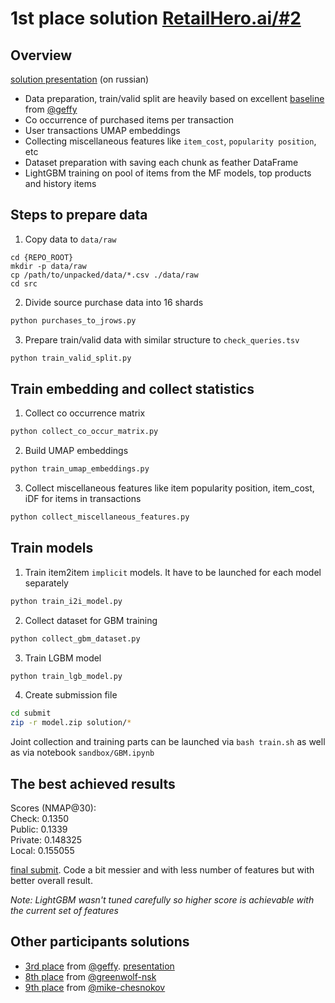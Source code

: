 # 1st place solution [RetailHero.ai/#2](https://retailhero.ai/c/recommender_system/overview)

## Overview

[solution presentation](https://github.com/aprotopopov/retailhero_recommender/tree/master/slides/retailhero_recommender.pdf) (on russian)

- Data preparation, train/valid split are heavily based on excellent [baseline](https://github.com/datagym-ru/retailhero-recomender-baseline) from [@geffy](https://github.com/geffy)
- Co occurrence of purchased items per transaction
- User transactions UMAP embeddings
- Collecting miscellaneous features like `item_cost`, `popularity position`, etc
- Dataset preparation with saving each chunk as feather DataFrame
- LightGBM training on pool of items from the MF models, top products and history items

## Steps to prepare data

1. Copy data to `data/raw`

```
cd {REPO_ROOT}
mkdir -p data/raw
cp /path/to/unpacked/data/*.csv ./data/raw
cd src
```

2. Divide source purchase data into 16 shards

```bash
python purchases_to_jrows.py
```

3. Prepare train/valid data with similar structure to `check_queries.tsv`

```bash
python train_valid_split.py
```

## Train embedding and collect statistics

1. Collect co occurrence matrix

```bash
python collect_co_occur_matrix.py
```

2. Build UMAP embeddings

```bash
python train_umap_embeddings.py
```

3. Collect miscellaneous features like item popularity position, item_cost, iDF for items in transactions

```bash
python collect_miscellaneous_features.py
```

## Train models

1. Train item2item `implicit` models. It have to be launched for each model separately

```bash
python train_i2i_model.py
```

2. Collect dataset for GBM training

```bash
python collect_gbm_dataset.py
```

3. Train LGBM model

```bash
python train_lgb_model.py
```

4. Create submission file

```bash
cd submit
zip -r model.zip solution/*
```

Joint collection and training parts can be launched via `bash train.sh` as well as via notebook `sandbox/GBM.ipynb`

## The best achieved results

Scores (NMAP@30):  
Check: 0.1350  
Public: 0.1339  
Private: 0.148325  
Local: 0.155055  

[final submit](https://drive.google.com/file/d/17yR-klDIZ8vXvhTCIAEwkaBqXzuXagsg/view?usp=sharing). Code a bit messier and with less number of features but with better overall result.

*Note: LightGBM wasn't tuned carefully so higher score is achievable with the current set of features*

## Other participants solutions

- [3rd place](https://github.com/geffy/retailhero-recommender-solution) from [@geffy](https://github.com/geffy). [presentation](https://github.com/geffy/retailhero-recommender-solution/blob/master/slides/retailhero-conf.pdf)
- [8th place](https://github.com/greenwolf-nsk/retailhero-rec) from [@greenwolf-nsk](https://github.com/greenwolf-nsk)
- [9th place](https://github.com/mike-chesnokov/x5_retailhero_2020_recs) from [@mike-chesnokov](https://github.com/mike-chesnokov)
